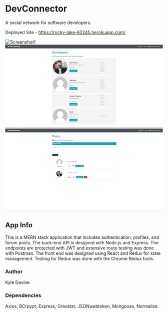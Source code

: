 # DevConnector

A social network for software developers.

Deployed Site - https://rocky-lake-62245.herokuapp.com/

![Screenshot1](https://github.com/devinenoise/dev-connector/blob/master/screenshot%201.png)
![Screenshot2](https://github.com/devinenoise/dev-connector/blob/master/screenshot%202.png)
![Screenshot3](https://github.com/devinenoise/dev-connector/blob/master/screenshot%203.png)


## App Info

This is a MERN stack application that includes authentication, profiles, and forum posts. The back-end API is designed with Node.js and Express. The endpoints are protected with JWT and extensive route testing was done with Postman. The front end was designed using React and Redux for state management. Testing for Redux was done with the Chrome Redux tools.

### Author

Kyle Devine

### Dependencies

Axios, BCrpypt, Express, Gravatar, JSONwebtoken, Mongoose, Normalize.

